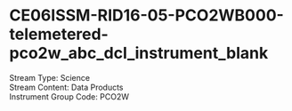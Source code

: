 # CE06ISSM-RID16-05-PCO2WB000-telemetered-pco2w_abc_dcl_instrument_blank

Stream Type: Science<br>
Stream Content: Data Products<br>
Instrument Group Code: PCO2W<br>
